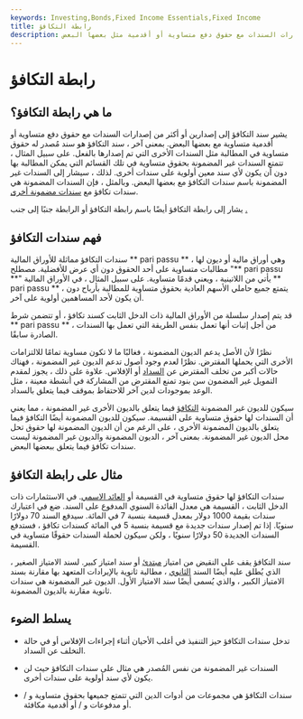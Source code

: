 ```yaml
---
keywords: Investing,Bonds,Fixed Income Essentials,Fixed Income
title: رابطة التكافؤ
description: سندات التكافؤ هي إصداران أو أكثر من إصدارات السندات مع حقوق دفع متساوية أو أقدمية مثل بعضها البعض.
---
```


# رابطة التكافؤ
## ما هي رابطة التكافؤ؟

يشير سند التكافؤ إلى إصدارين أو أكثر من إصدارات السندات مع حقوق دفع متساوية أو أقدمية متساوية مع بعضها البعض. بمعنى آخر ، سند التكافؤ هو سند مُصدر له حقوق متساوية في المطالبة مثل السندات الأخرى التي تم إصدارها بالفعل. على سبيل المثال ، تتمتع السندات غير المضمونة بحقوق متساوية في تلك القسائم التي يمكن المطالبة بها دون أن يكون لأي سند معين أولوية على سندات أخرى. لذلك ، سيشار إلى السندات غير المضمونة باسم سندات التكافؤ مع بعضها البعض. وبالمثل ، فإن السندات المضمونة هي سندات تكافؤ مع [سندات مضمونة أخرى](/securedbond).

يشار إلى رابطة التكافؤ أيضًا باسم رابطة التكافؤ أو الرابطة جنبًا إلى جنب [.](/pari-passu)

## فهم سندات التكافؤ

سندات التكافؤ مماثلة للأوراق المالية ** pari passu ** ، وهي أوراق مالية أو ديون لها مطالبات متساوية على أحد الحقوق دون أي عرض للأفضلية. مصطلح "** pari passu **" يأتي من اللاتينية ، ويعني قدمًا متساوية. على سبيل المثال ، في الأوراق المالية ** pari passu ** ، يتمتع جميع حاملي الأسهم العادية بحقوق متساوية للمطالبة بأرباح دون أن يكون لأحد المساهمين أولوية على آخر.

قد يتم إصدار سلسلة من الأوراق المالية ذات الدخل الثابت كسند تكافؤ ، أو تتضمن شرط ** pari passu ** ، من أجل إثبات أنها تعمل بنفس الطريقة التي تعمل بها السندات الصادرة سابقًا.

نظرًا لأن الأصل يدعم الديون المضمونة ، فغالبًا ما لا تكون مساوية تمامًا للالتزامات الأخرى التي يحملها المقترض. نظرًا لعدم وجود أصول تدعم الديون غير المضمونة ، فهناك حالات أكبر من تخلف المقترض عن [السداد](/default2) أو الإفلاس. علاوة على ذلك ، يجوز لمقدم التمويل غير المضمون سن بنود تمنع المقترض من المشاركة في أنشطة معينة ، مثل الوعد بموجودات لدين آخر للاحتفاظ بموقف فيما يتعلق بالسداد.

سيكون للديون غير المضمونة [التكافؤ](/parityprice) فيما يتعلق بالديون الأخرى غير المضمونة ، مما يعني أن السندات لها حقوق متساوية على القسيمة. سيكون للديون المضمونة أيضًا التكافؤ فيما يتعلق بالديون المضمونة الأخرى ، على الرغم من أن الديون المضمونة لها حقوق تحل محل الديون غير المضمونة. بمعنى آخر ، الديون المضمونة والديون غير المضمونة ليست سندات تكافؤ فيما يتعلق ببعضها البعض.

## مثال على رابطة التكافؤ

سندات التكافؤ لها حقوق متساوية في القسيمة أو [العائد الاسمي](/nominalyield). في الاستثمارات ذات الدخل الثابت ، القسيمة هي معدل الفائدة السنوي المدفوع على السند. ضع في اعتبارك سندات بقيمة 1000 دولار بمعدل قسيمة بنسبة 7 في المائة. سيدفع السند 70 دولارًا سنويًا. إذا تم إصدار سندات جديدة مع قسيمة بنسبة 5 في المائة كسندات تكافؤ ، فستدفع السندات الجديدة 50 دولارًا سنويًا ، ولكن سيكون لحملة السندات حقوقًا متساوية في القسيمة.

سند التكافؤ يقف على النقيض من امتياز [مبتدئ](/junior-debt) أو سند امتياز كبير. لسند الامتياز الصغير ، الذي يُطلق عليه أيضًا السند [الثانوي](/subordinateddebt) ، مطالبة ثانوية بالإيرادات المتعهد بها مقارنة بسند الامتياز الكبير ، والذي يُسمى أيضًا سند الامتياز الأول. الديون غير المضمونة هي سندات ثانوية مقارنة بالديون المضمونة.

## يسلط الضوء

- تدخل سندات التكافؤ حيز التنفيذ في أغلب الأحيان أثناء إجراءات الإفلاس أو في حالة التخلف عن السداد.

- السندات غير المضمونة من نفس المُصدر هي مثال على سندات التكافؤ حيث لن يكون لأي سند أولوية على سندات أخرى.

- سندات التكافؤ هي مجموعات من أدوات الدين التي تتمتع جميعها بحقوق متساوية و / أو مدفوعات و / أو أقدمية مكافئة.

